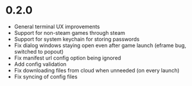 
# 0.2.0

- General terminal UX improvements
- Support for non-steam games through steam
- Support for system keychain for storing passwords
- Fix dialog windows staying open even after game launch (eframe bug, switched to popout)
- Fix manifest url config option being ignored
- Add config validation
- Fix downloading files from cloud when unneeded (on every launch)
- Fix syncing of config files
